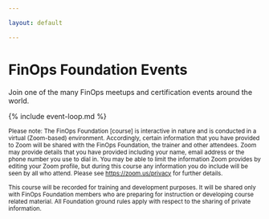 ```yaml
---

layout: default

---
```


# FinOps Foundation Events

Join one of the many FinOps meetups and certification events around the world.

{% include event-loop.md %}

<small>Please note: The FinOps Foundation [course] is interactive in nature and is conducted in a virtual (Zoom-based) environment. Accordingly, certain information that you have provided to Zoom will be shared with the FinOps Foundation, the trainer and other attendees. Zoom may provide details that you have provided including your name, email address or the phone number you use to dial in. You may be able to limit the information Zoom provides by editing your Zoom profile, but during this course any information you do include will be seen by all who attend. Please see https://zoom.us/privacy for further details.</small>

<small>This course will be recorded for training and development purposes. It will be shared only with FinOps Foundation members who are preparing for instruction or developing course related material. All Foundation ground rules apply with respect to the sharing of private information.</small>
